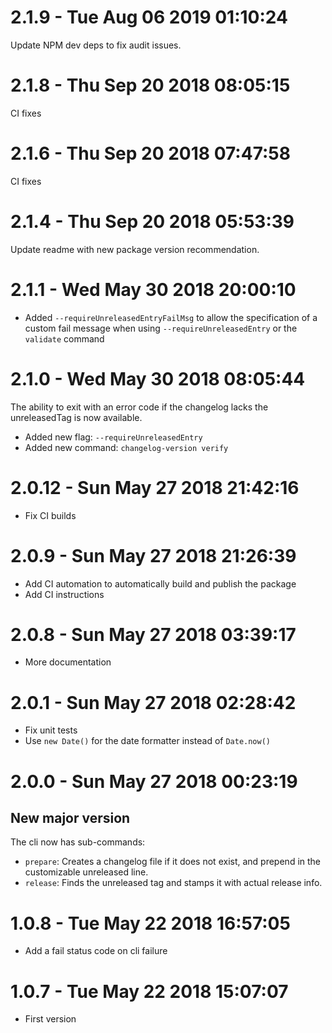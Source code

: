 # 2.1.9 - Tue Aug 06 2019 01:10:24

Update NPM dev deps to fix audit issues.

# 2.1.8 - Thu Sep 20 2018 08:05:15

CI fixes

# 2.1.6 - Thu Sep 20 2018 07:47:58

CI fixes

# 2.1.4 - Thu Sep 20 2018 05:53:39

Update readme with new package version recommendation.

# 2.1.1 - Wed May 30 2018 20:00:10

- Added `--requireUnreleasedEntryFailMsg` to allow the specification of a custom fail message
when using `--requireUnreleasedEntry` or the `validate` command

# 2.1.0 - Wed May 30 2018 08:05:44

The ability to exit with an error code if the changelog lacks the unreleasedTag is now available.

- Added new flag: `--requireUnreleasedEntry`
- Added new command: `changelog-version verify`

# 2.0.12 - Sun May 27 2018 21:42:16

- Fix CI builds

# 2.0.9 - Sun May 27 2018 21:26:39

- Add CI automation to automatically build and publish the package
- Add CI instructions

# 2.0.8 - Sun May 27 2018 03:39:17

- More documentation

# 2.0.1 - Sun May 27 2018 02:28:42

- Fix unit tests
- Use `new Date()` for the date formatter instead of `Date.now()`

# 2.0.0 - Sun May 27 2018 00:23:19

## New major version

The cli now has sub-commands:

- `prepare`: Creates a changelog file if it does not exist, and prepend in the customizable
unreleased line.
- `release`: Finds the unreleased tag and stamps it with actual release info.

# 1.0.8 - Tue May 22 2018 16:57:05

- Add a fail status code on cli failure

# 1.0.7 - Tue May 22 2018 15:07:07

- First version
